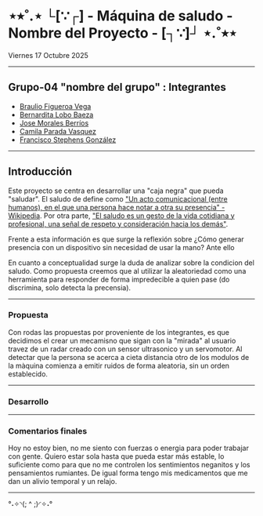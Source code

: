 # ⋆⭒˚.⋆ └[∵┌] - Máquina de saludo - Nombre del Proyecto - [┐∵]┘ ⋆.˚⭒⋆

Viernes 17 Octubre 2025

***
## Grupo-04 "nombre del grupo" : Integrantes

- [Braulio Figueroa Vega](https://github.com/brauliofigueroa2001)
- [Bernardita Lobo Baeza](https://github.com/Bernardita-lobo)
- [Jose Morales Berríos](https://github.com/jotamorales-romulus)
- [Camila Parada Vasquez](https://github.com/Camila-Parada)
- [Francisco Stephens González](https://github.com/FranUDP)

***
## Introducción

Este proyecto se centra en desarrollar una "caja negra" que pueda "saludar".
El saludo de define como ["Un acto comunicacional (entre humanos), en el que una persona hace notar a otra su presencia" - Wikipedia](https://es.wikipedia.org/wiki/Saludo). Por otra parte, ["El saludo es un gesto de la vida cotidiana y profesional, una señal de respeto y consideración hacia los demás"](https://123emprende.com/blog/la-importancia-de-saludar-correctamente/).

Frente a esta información es que surge la reflexión sobre ¿Cómo generar presencia con un dispositivo sin necesidad de usar la mano?
Ante ello






En cuanto a conceptualidad surge la duda de analizar sobre la condicion del saludo.
Como propuesta creemos que al utilizar la aleatoriedad como una herramienta para responder de forma impredecible a quien pase (do discrimina, solo detecta la precensia).

***

### Propuesta

Con rodas las propuestas por proveniente de los integrantes, es que decidimos el crear un mecamisno que sigan con la "mirada" al usuario travez de un radar creado con un sensor ultrasonico y un servomotor. Al detectar que la persona se acerca a cieta distancia otro de los modulos de la màquina comienza a emitir ruidos de forma aleatoria, sin un orden establecido.

***

### Desarrollo


***

### Comentarios finales 

Hoy no estoy bien, no me siento con fuerzas o energia para poder trabajar con gente. Quiero estar sola hasta que pueda estar más estable, lo suficiente como para que no me controlen los sentimientos neganitos y los pensamientos rumiantes. De igual forma tengo mis medicamentos que me dan un alivio temporal y un relajo.

***

°˖✧◝(; ^ ;)◜✧˖°




